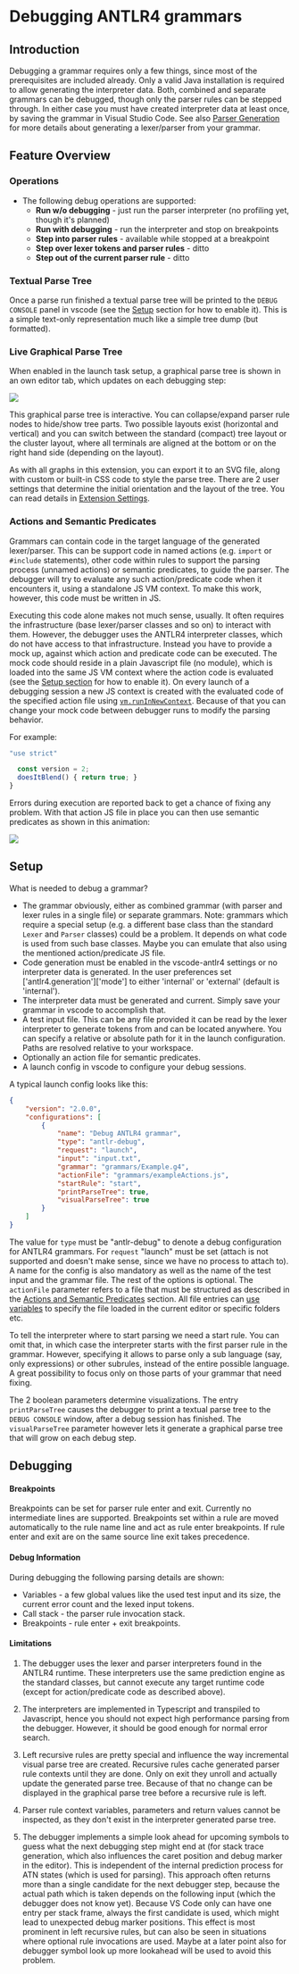 # Debugging ANTLR4 grammars

## Introduction

Debugging a grammar requires only a few things, since most of the prerequisites are included already. Only a valid Java installation is required to allow generating the interpreter data. Both, combined and separate grammars can be debugged, though only the parser rules can be stepped through. In either case you must have created interpreter data at least once, by saving the grammar in Visual Studio Code. See also [Parser Generation](parser-generation.md) for more details about generating a lexer/parser from your grammar.

## Feature Overview

### Operations

* The following debug operations are supported:
	* **Run w/o debugging** - just run the parser interpreter (no profiling yet, though it's planned)
	* **Run with debugging** - run the interpreter and stop on breakpoints
	* **Step into parser rules** - available while stopped at a breakpoint
	* **Step over lexer tokens and parser rules** - ditto
	* **Step out of the current parser rule** - ditto

### Textual Parse Tree

Once a parse run finished a textual parse tree will be printed to the `DEBUG CONSOLE` panel in vscode (see the [Setup](#setup) section for how to enable it). This is a simple text-only representation much like a simple tree dump (but formatted).

### Live Graphical Parse Tree

When enabled in the launch task setup, a graphical parse tree is shown in an own editor tab, which updates on each debugging step:

![](https://raw.githubusercontent.com/mike-lischke/vscode-antlr4/master/images/live-parse-tree.gif)

This graphical parse tree is interactive. You can collapse/expand parser rule nodes to hide/show tree parts. Two possible layouts exist (horizontal and vertical) and you can switch between the standard (compact) tree layout or the cluster layout, where all terminals are aligned at the bottom or on the right hand side (depending on the layout).

As with all graphs in this extension, you can export it to an SVG file, along with custom or built-in CSS code to style the parse tree. There are 2 user settings that determine the initial orientation and the layout of the tree. You can read details in [Extension Settings](extension-settings.md#debugging).

### Actions and Semantic Predicates

Grammars can contain code in the target language of the generated lexer/parser. This can be support code in named actions (e.g. `import` or `#include` statements), other code within rules to support the parsing process (unnamed actions) or semantic predicates, to guide the parser. The debugger will try to evaluate any such action/predicate code when it encounters it, using a standalone JS VM context. To make this work, however, this code must be written in JS.

Executing this code alone makes not much sense, usually. It often requires the infrastructure (base lexer/parser classes and so on) to interact with them. However, the debugger uses the ANTLR4 interpreter classes, which do not have access to that infrastructure. Instead you have to provide a mock up, against which action and predicate code can be executed. The mock code should reside in a plain Javascript file (no module), which is loaded into the same JS VM context where the action code is evaluated (see the [Setup section](#setup) for how to enable it). On every launch of a debugging session a new JS context is created with the evaluated code of the specified action file using [`vm.runInNewContext`](https://nodejs.org/api/vm.html#vm_vm_runinnewcontext_code_contextobject_options). Because of that you can change your mock code between debugger runs to modify the parsing behavior.

For example:

```Javascript
"use strict"

  const version = 2;
  doesItBlend() { return true; }
}
```

Errors during execution are reported back to get a chance of fixing any problem. With that action JS file in place you can then use semantic predicates as shown in this animation:

![](https://raw.githubusercontent.com/mike-lischke/vscode-antlr4/master/images/predicate-debugging.gif)

## Setup

What is needed to debug a grammar?

* The grammar obviously, either as combined grammar (with parser and lexer rules in a single file) or separate grammars. Note: grammars which require a special setup (e.g. a different base class than the standard `Lexer` and `Parser` classes) could be a problem. It depends on what code is used from such base classes. Maybe you can emulate that also using the mentioned action/predicate JS file.
* Code generation must be enabled in the vscode-antlr4 settings or no interpreter data is generated. In the user preferences set ['antlr4.generation']['mode'] to either 'internal' or 'external' (default is 'internal').
* The interpreter data must be generated and current. Simply save your grammar in vscode to accomplish that.
* A test input file. This can be any file provided it can be read by the lexer interpreter to generate tokens from and can be located anywhere. You can specify a relative or absolute path for it in the launch configuration. Paths are resolved relative to your workspace.
* Optionally an action file for semantic predicates.
* A launch config in vscode to configure your debug sessions.

A typical launch config looks like this:

```json
{
    "version": "2.0.0",
    "configurations": [
        {
            "name": "Debug ANTLR4 grammar",
            "type": "antlr-debug",
            "request": "launch",
            "input": "input.txt",
            "grammar": "grammars/Example.g4",
            "actionFile": "grammars/exampleActions.js",
            "startRule": "start",
            "printParseTree": true,
            "visualParseTree": true
        }
    ]
}
```

The value for `type` must be "antlr-debug" to denote a debug configuration for ANTLR4 grammars. For `request` "launch" must be set (attach is not supported and doesn't make sense, since we have no process to attach to). A name for the config is also mandatory as well as the name of the test input and the grammar file. The rest of the options is optional. The `actionFile` parameter refers to a file that must be structured as described in the [Actions and Semantic Predicates](#actions-and-semantic-predicates) section. All file entries can [use variables](https://code.visualstudio.com/docs/editor/variables-reference) to specify the file loaded in the current editor or specific folders etc.

To tell the interpreter where to start parsing we need a start rule. You can omit that, in which case the interpreter starts with the first parser rule in the grammar. However, specifying it allows to parse only a sub language (say, only expressions) or other subrules, instead of the entire possible language. A great possibility to focus only on those parts of your grammar that need fixing.

The 2 boolean parameters determine visualizations. The entry `printParseTree` causes the debugger to print a textual parse tree to the `DEBUG CONSOLE` window, after a debug session has finished. The `visualParseTree` parameter however lets it generate a graphical parse tree that will grow on each debug step.

## Debugging
#### Breakpoints

Breakpoints can be set for parser rule enter and exit. Currently no intermediate lines are supported. Breakpoints set within a rule are moved automatically to the rule name line and act as rule enter breakpoints. If rule enter and exit are on the same source line exit takes precedence.

#### Debug Information
During debugging the following parsing details are shown:

* Variables - a few global values like the used test input and its size, the current error count and the lexed input tokens.
* Call stack - the parser rule invocation stack.
* Breakpoints - rule enter + exit breakpoints.

#### Limitations
1. The debugger uses the lexer and parser interpreters found in the ANTLR4 runtime. These interpreters use the same prediction engine as the standard classes, but cannot execute any target runtime code (except for action/predicate code as described above).

2. The interpreters are implemented in Typescript and transpiled to Javascript, hence you should not expect high performance parsing from the debugger. However, it should be good enough for normal error search.

3. Left recursive rules are pretty special and influence the way incremental visual parse tree are created. Recursive rules cache generated parser rule contexts until they are done. Only on exit they unroll and actually update the generated parse tree. Because of that no change can be displayed in the graphical parse tree before a recursive rule is left.

4. Parser rule context variables, parameters and return values cannot be inspected, as they don't exist in the interpreter generated parse tree.

5. The debugger implements a simple look ahead for upcoming symbols to guess what the next debugging step might end at (for stack trace generation, which also influences the caret position and debug marker in the editor). This is independent of the internal prediction process for ATN states (which is used for parsing). This approach often returns more than a single candidate for the next debugger step, because the actual path which is taken depends on the following input (which the debugger does not know yet). Because VS Code only can have one entry per stack frame, always the first candidate is used, which might lead to unexpected debug marker positions. This effect is most prominent in left recursive rules, but can also be seen in situations where optional rule invocations are used. Maybe at a later point also for debugger symbol look up more lookahead will be used to avoid this problem.
